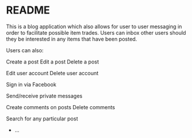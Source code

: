 # README

This is a blog application which also allows for user to user messaging in order to facilitate possible item trades. Users can inbox other users should they be interested in any items that have been posted.

Users can also:

Create a post
Edit a post
Delete a post

Edit user account
Delete user account

Sign in via Facebook

Send/receive private messages

Create comments on posts
Delete comments

Search for any particular post

* ...
